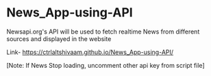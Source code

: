 # News_App-using-API
Newsapi.org's API will be used to fetch realtime News from different sources and displayed in the website

Link- https://ctrlaltshivaam.github.io/News_App-using-API/

[Note: If News Stop loading, uncomment other api key from script file]
